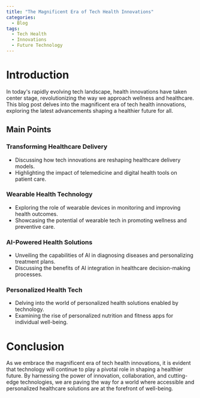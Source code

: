 ```yaml
---
title: "The Magnificent Era of Tech Health Innovations"
categories:
  - Blog
tags:
  - Tech Health
  - Innovations
  - Future Technology
---
```


# Introduction
In today's rapidly evolving tech landscape, health innovations have taken center stage, revolutionizing the way we approach wellness and healthcare. This blog post delves into the magnificent era of tech health innovations, exploring the latest advancements shaping a healthier future for all.

## Main Points
### Transforming Healthcare Delivery
- Discussing how tech innovations are reshaping healthcare delivery models.
- Highlighting the impact of telemedicine and digital health tools on patient care.

### Wearable Health Technology
- Exploring the role of wearable devices in monitoring and improving health outcomes.
- Showcasing the potential of wearable tech in promoting wellness and preventive care.

### AI-Powered Health Solutions
- Unveiling the capabilities of AI in diagnosing diseases and personalizing treatment plans.
- Discussing the benefits of AI integration in healthcare decision-making processes.

### Personalized Health Tech
- Delving into the world of personalized health solutions enabled by technology.
- Examining the rise of personalized nutrition and fitness apps for individual well-being.

# Conclusion
As we embrace the magnificent era of tech health innovations, it is evident that technology will continue to play a pivotal role in shaping a healthier future. By harnessing the power of innovation, collaboration, and cutting-edge technologies, we are paving the way for a world where accessible and personalized healthcare solutions are at the forefront of well-being.